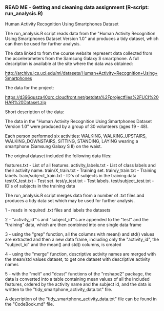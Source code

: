 

### READ ME - Getting and cleaning data assignment (R-script: run_analysis.R)


Human Activity Recognition Using Smartphones Dataset


The run_analysis.R script reads data from the "Human Activity Recognition Using Smartphones Dataset Version 1.0" 
and produces a tidy dataset, which can then be used for further analysis.

The data linked to from the course website represent data collected from the accelerometers from the Samsung Galaxy S smartphone. 
A full description is available at the site where the data was obtained:

http://archive.ics.uci.edu/ml/datasets/Human+Activity+Recognition+Using+Smartphones

The data for the project:

https://d396qusza40orc.cloudfront.net/getdata%2Fprojectfiles%2FUCI%20HAR%20Dataset.zip

Short description of the data:

The data in the "Human Activity Recognition Using Smartphones Dataset Version 1.0" were produced by
a group of 30 volunteers (ages 19 - 48).

Each person performed six activities: WALKING, WALKING_UPSTAIRS, WALKING_DOWNSTAIRS, SITTING, STANDING, LAYING
wearing a smartphone (Samsung Galaxy S II) on the waist. 

The original dataset included the following data files:

features.txt - List of all features.
activity_labels.txt - List of class labels and their activity name.
train/X_train.txt - Training set.
train/y_train.txt - Training labels.
train/subject_train.txt - ID's of subjects in the training data
test/X_test.txt - Test set.
test/y_test.txt - Test labels.
test/subject_test.txt - ID's of subjects in the training data


The run_analysis.R script merges data from a number of .txt files and produces a tidy data set which may be used for further analysis.

1 - reads in required .txt files and labels the datasets

2 - "activity_id"'s and "subject_id"'s are appended to the "test" and the "training" data, which are then combined into one single data frame

3 - using the "grep" function, all the columns with mean() and std() values are extracted and then a new data frame, including only the "activity_id", the "subject_id" and the mean() and std() columns, is created

4 - using the "merge" function, descriptive activity names are merged with the mean/std values dataset, to get one dataset with descriptive activity names

5 - with the "melt" and "dcast" functions of the "reshape2" package, the data is converted into a table containing mean values of all the included features, ordered by the activity name and the subject id, and the data is written to the "tidy_smartphone_activity_data.txt" file.

A description of the "tidy_smartphone_activity_data.txt" file can be found in the "CodeBook.md" file.


